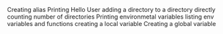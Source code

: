 Creating alias
Printing Hello User
adding a directory to a directory directly
counting number of directories
Printing environmetal variables
listing env variables and functions
creating a local variable
Creating a global variable
